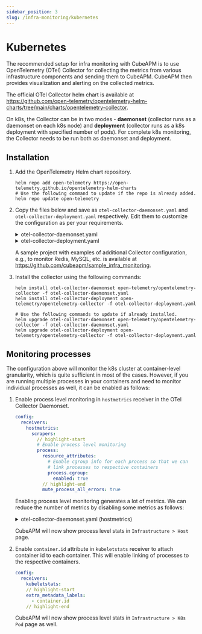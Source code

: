 ```yaml
---
sidebar_position: 3
slug: /infra-monitoring/kubernetes
---
```


# Kubernetes

The recommended setup for infra monitoring with CubeAPM is to use OpenTelemetry (OTel) Collector for collecting the metrics from various infrastructure components and sending them to CubeAPM. CubeAPM then provides visualization and alerting on the collected metrics.

The official OTel Collector helm chart is available at https://github.com/open-telemetry/opentelemetry-helm-charts/tree/main/charts/opentelemetry-collector.

On k8s, the Collector can be in two modes - **daemonset** (collector runs as a daemonset on each k8s node) and **deployment** (collector runs as a k8s deployment with specified number of pods). For complete k8s monitoring, the Collector needs to be run both as daemonset and deployment.

## Installation

1. Add the OpenTelemetry Helm chart repository.

   ```shell
   helm repo add open-telemetry https://open-telemetry.github.io/opentelemetry-helm-charts
   # Use the following command to update if the repo is already added.
   helm repo update open-telemetry
   ```

1. Copy the files below and save as `otel-collector-daemonset.yaml` and `otel-collector-deployment.yaml` respectively. Edit them to customize the configuration as per your requirements.

   <details>
   <summary>otel-collector-daemonset.yaml</summary>

   ```yaml
   mode: daemonset
   image:
     repository: "otel/opentelemetry-collector-contrib"
     # tag: 0.112.0
   presets:
     kubernetesAttributes:
       enabled: true
     hostMetrics:
       enabled: true
     kubeletMetrics:
       enabled: true
     logsCollection:
       enabled: true
       # includeCollectorLogs: true
       storeCheckpoints: true
   config:
     exporters:
       debug:
         verbosity: detailed
         sampling_initial: 5
         sampling_thereafter: 1
       otlphttp/metrics:
         metrics_endpoint: http://<cubeapm_endpoint>:3130/api/metrics/v1/save/otlp
         retry_on_failure:
           enabled: false
       otlphttp/logs:
         logs_endpoint: http://<cubeapm_endpoint>:3130/api/logs/insert/opentelemetry/v1/logs
         headers:
           Cube-Stream-Fields: k8s.namespace.name,k8s.deployment.name,k8s.statefulset.name
       otlp/traces:
         endpoint: <cubeapm_endpoint>:4317
         tls:
           insecure: true
     processors:
       batch: {}
       resourcedetection:
         detectors: ["system"]
         system:
           hostname_sources: ["os"]
       resource/host.name:
         attributes:
           - key: host.name
             value: "${env:K8S_NODE_NAME}"
             action: upsert
       resource/cube.environment:
         attributes:
           - key: cube.environment
             value: UNSET
             action: upsert
       # filter/metrics:
       #   error_mode: ignore
       #   metrics:
       #     metric:
       #       # only include my-namespace
       #       - resource.attributes["k8s.namespace.name"] != "my-namespace"
       # filter/logs:
       #   error_mode: ignore
       #   logs:
       #     log_record:
       #       # only include my-namespace
       #       - resource.attributes["k8s.namespace.name"] != "my-namespace"
       # transform/logs_redact:
       #   error_mode: ignore
       #   log_statements:
       #     - context: log
       #       statements:
       #         # https://github.com/open-telemetry/opentelemetry-collector-contrib/tree/main/pkg/ottl/ottlfuncs#replace_pattern
       #         # - replace_pattern(attributes["http.url"], "client_id=[^&]+", "client_id=[REDACTED]")
       #         - replace_pattern(body, "\"(token|password)\":\"[^\"]*\"", "\"$$1\":\"****\"")
       # transform/logs_extract_fields:
       #   error_mode: ignore
       #   log_statements:
       #     - context: log
       #       statements:
       #         # https://github.com/open-telemetry/opentelemetry-collector-contrib/tree/main/pkg/ottl/ottlfuncs#extractpatterns
       #         - set(cache, ExtractPatterns(body, "\\[(?P<log_level>debug|info|warn|warning|error)\\]"))
       #         - flatten(cache, "")
       #         - merge_maps(attributes, cache, "upsert")
       transform/logs_parse_json_body:
         error_mode: ignore
         log_statements:
           - context: log
             conditions:
               - body != nil and IsString(body) and Substring(body, 0, 2) == "{\""
             statements:
               - set(cache, ParseJSON(body))
               - flatten(cache, "")
               - merge_maps(attributes, cache, "upsert")
               # - set(time, Time(attributes["Timestamp"], "%Y-%m-%dT%H:%M:%S%j"))
               # - set(severity_text, "DEBUG") where attributes["Level"] == "Debug"
               # - set(severity_number, 5) where attributes["Level"] == "Debug"
     receivers:
       otlp:
         protocols:
           grpc: {}
           http: {}
       kubeletstats:
         collection_interval: 60s
         insecure_skip_verify: true
         metric_groups:
           - container
           - node
           - pod
           - volume
         extra_metadata_labels:
           # - container.id
           - k8s.volume.type
       hostmetrics:
         collection_interval: 60s
         scrapers:
           cpu:
           disk:
           # load:
           filesystem:
           memory:
           network:
           # paging:
           # processes:
           # process:
           #   mute_process_all_errors: true
     service:
       pipelines:
         traces:
           exporters:
             # - debug
             - otlp/traces
           processors:
             - memory_limiter
             - batch
             # traces would normally have host.name attribute set to pod name.
             # resourcedetection and resource/host.name processors will override
             # it with the node name.
             # - resourcedetection
             # - resource/host.name
             - resource/cube.environment
           receivers:
             - otlp
         metrics:
           exporters:
             # - debug
             - otlphttp/metrics
           processors:
             - memory_limiter
             # - filter/metrics
             - batch
             - resourcedetection
             - resource/host.name
             - resource/cube.environment
           receivers:
             - hostmetrics
             - kubeletstats
         logs:
           exporters:
             # - debug
             - otlphttp/logs
           processors:
             - memory_limiter
             # - filter/logs
             # - transform/logs_redact
             # - transform/logs_extract_fields
             - transform/logs_parse_json_body
             - batch
             - resourcedetection
             - resource/host.name
             - resource/cube.environment

   clusterRole:
     rules:
       # needed for receivers.kubeletstats.extra_metadata_labels.(*)
       # https://github.com/open-telemetry/opentelemetry-collector-contrib/tree/v0.89.0/receiver/kubeletstatsreceiver#role-based-access-control
       - apiGroups: [""]
         resources: ["nodes/proxy"]
         verbs: ["get"]

   tolerations:
     # If some nodes (like control plane nodes) are tainted, pods won’t get
     # scheduled unless they have matching tolerations. This toleration
     # allows the pod to be scheduled on any tainted node.
     - operator: Exists
   ```

   </details>

   <details>
   <summary>otel-collector-deployment.yaml</summary>

   ```yaml
   mode: deployment
   image:
     repository: "otel/opentelemetry-collector-contrib"
     # tag: 0.112.0
   presets:
     kubernetesAttributes:
       enabled: true
       # extractAllPodLabels: false
     kubernetesEvents:
       enabled: true
     clusterMetrics:
       enabled: true
   config:
     exporters:
       debug:
         verbosity: detailed
         sampling_initial: 5
         sampling_thereafter: 1
       otlphttp/metrics:
         metrics_endpoint: http://<cubeapm_endpoint>:3130/api/metrics/v1/save/otlp
         retry_on_failure:
           enabled: false
       otlphttp/k8s-events:
         logs_endpoint: http://<cubeapm_endpoint>:3130/api/logs/insert/opentelemetry/v1/logs
         headers:
           Cube-Stream-Fields: event.domain
     processors:
       batch: {}
       resource/cube.environment:
         attributes:
           - key: cube.environment
             value: UNSET
             action: upsert
       transform/logs_flatten_map:
         error_mode: ignore
         log_statements:
           - context: log
             conditions:
               - body != nil and IsMap(body)
             statements:
               - set(cache, body)
               - flatten(cache, "")
               - merge_maps(attributes, cache, "upsert")
     receivers:
       k8s_cluster:
         collection_interval: 60s
         allocatable_types_to_report:
           - cpu
           - memory
         metrics:
           k8s.node.condition:
             enabled: true
     service:
       pipelines:
         metrics:
           exporters:
             # - debug
             - otlphttp/metrics
           processors:
             - memory_limiter
             - batch
             - resource/cube.environment
           receivers:
             - k8s_cluster
         logs:
           exporters:
             # - debug
             - otlphttp/k8s-events
           processors:
             - memory_limiter
             - transform/logs_flatten_map
             - batch
             - resource/cube.environment
           receivers:
             - k8sobjects
   ```

   </details>

   A sample project with examples of additional Collector configuration, e.g., to monitor Redis, MySQL, etc. is available at https://github.com/cubeapm/sample_infra_monitoring.

1. Install the collector using the following commands:

   ```shell
   helm install otel-collector-daemonset open-telemetry/opentelemetry-collector -f otel-collector-daemonset.yaml
   helm install otel-collector-deployment open-telemetry/opentelemetry-collector -f otel-collector-deployment.yaml

   # Use the following commands to update if already installed.
   helm upgrade otel-collector-daemonset open-telemetry/opentelemetry-collector -f otel-collector-daemonset.yaml
   helm upgrade otel-collector-deployment open-telemetry/opentelemetry-collector -f otel-collector-deployment.yaml
   ```

## Monitoring processes

The configuration above will monitor the k8s cluster at container-level granularity, which is quite sufficient in most of the cases. However, if you are running multiple processes in your containers and need to monitor individual processes as well, it can be enabled as follows:

1. Enable process level monitoring in `hostmetrics` receiver in the OTel Collector Daemonset.

   ```yaml title="otel-collector-daemonset.yaml (hostmetrics)"
   config:
     receivers:
       hostmetrics:
         scrapers:
           // highlight-start
           # Enable process level monitoring
           process:
             resource_attributes:
               # Enable cgroup info for each process so that we can
               # link processes to respective containers
               process.cgroup:
                 enabled: true
             // highlight-end
             mute_process_all_errors: true
   ```

   Enabling process level monitoring generates a lot of metrics. We can reduce the number of metrics by disabling some metrics as follows:

   <details>
   <summary>otel-collector-daemonset.yaml (hostmetrics)</summary>

   ```yaml
   config:
     receivers:
       // highlight-start
       hostmetrics:
         collection_interval: 60s
         scrapers:
           cpu:
           disk:
             exclude:
               devices:
                 - ^loop.*$
               match_type: regexp
             metrics:
               system.disk.io:
                 enabled: false
               system.disk.merged:
                 enabled: false
               system.disk.operation_time:
                 enabled: false
               system.disk.operations:
                 enabled: false
               system.disk.pending_operations:
                 enabled: false
               system.disk.weighted_io_time:
                 enabled: false
           # load:
           filesystem:
             exclude_devices:
               devices:
                 - ^/dev/loop.*$
               match_type: regexp
             metrics:
               system.filesystem.inodes.usage:
                 enabled: false
           memory:
           network:
             metrics:
               system.network.connections:
                 enabled: false
               system.network.dropped:
                 enabled: false
               system.network.errors:
                 enabled: false
               system.network.packets:
                 enabled: false
           # paging:
           # processes:
           # Enable process level monitoring
           process:
             resource_attributes:
               # Enable cgroup info for each process so that we can
               # link processes to respective containers
               process.cgroup:
                 enabled: true
             metrics:
               process.disk.io:
                 enabled: false
               process.memory.virtual:
                 enabled: false
               process.uptime:
                 enabled: true
             mute_process_all_errors: true
       // highlight-end
   ```

   </details>

   CubeAPM will now show process level stats in `Infrastructure > Host` page.

1. Enable `container.id` attribute in `kubeletstats` receiver to attach container id to each container. This will enable linking of processes to the respective containers.
   ```yaml title="otel-collector-daemonset.yaml (kubeletstats)"
   config:
     receivers:
       kubeletstats:
       // highlight-start
       extra_metadata_labels:
         - container.id
       // highlight-end
   ```
   CubeAPM will now show process level stats in `Infrastructure > K8s Pod` page as well.
